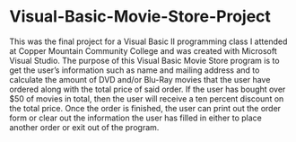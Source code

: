 # Visual-Basic-Movie-Store-Project
This was the final project for a Visual Basic II programming class I attended at Copper Mountain Community College and was created with Microsoft Visual Studio. The purpose of this Visual Basic Movie Store program is to get the user’s information such as name and mailing address and to calculate the amount of DVD and/or Blu-Ray movies that the user have ordered along with the total price of said order. If the user has bought over $50 of movies in total, then the user will receive a ten percent discount on the total price. Once the order is finished, the user can print out the order form or clear out the information the user has filled in either to place another order or exit out of the program. 
